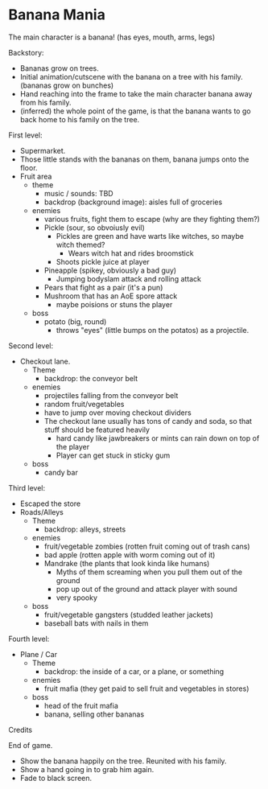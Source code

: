 # Banana Mania

The main character is a banana! (has eyes, mouth, arms, legs)

Backstory:

- Bananas grow on trees.
- Initial animation/cutscene with the banana on a tree
  with his family. (bananas grow on bunches)
- Hand reaching into the frame to take the main character banana away
  from his family.
- (inferred) the whole point of the game, is that the banana wants
  to go back home to his family on the tree.

First level:

- Supermarket.
- Those little stands with the bananas on them, banana jumps onto the floor.
- Fruit area
  - theme
    - music / sounds: TBD
    - backdrop (background image): aisles full of groceries
  - enemies
    - various fruits, fight them to escape (why are they fighting them?)
    - Pickle (sour, so obvoiusly evil)
      - Pickles are green and have warts like witches, so maybe witch themed?
        - Wears witch hat and rides broomstick
      - Shoots pickle juice at player
    - Pineapple (spikey, obviously a bad guy)
      - Jumping bodyslam attack and rolling attack
    - Pears that fight as a pair (it's a pun)
    - Mushroom that has an AoE spore attack
      - maybe poisions or stuns the player
  - boss
    - potato (big, round)
      - throws "eyes" (little bumps on the potatos) as a projectile.

Second level:

- Checkout lane.
  - Theme
    - backdrop: the conveyor belt
  - enemies
    - projectiles falling from the conveyor belt
    - random fruit/vegetables
    - have to jump over moving checkout dividers
    - The checkout lane usually has tons of candy and soda, so that stuff should be featured heavily
      - hard candy like jawbreakers or mints can rain down on top of the player
      - Player can get stuck in sticky gum
  - boss
    - candy bar

Third level:

- Escaped the store
- Roads/Alleys
  - Theme
    - backdrop: alleys, streets
  - enemies
    - fruit/vegetable zombies (rotten fruit coming out of trash cans)
    - bad apple (rotten apple with worm coming out of it)
    - Mandrake (the plants that look kinda like humans)
      - Myths of them screaming when you pull them out of the ground
      - pop up out of the ground and attack player with sound
      - very spooky
  - boss
    - fruit/vegetable gangsters (studded leather jackets)
    - baseball bats with nails in them

Fourth level:

- Plane / Car
  - Theme
    - backdrop: the inside of a car, or a plane, or something
  - enemies
    - fruit mafia (they get paid to sell fruit and vegetables in stores)
  - boss
    - head of the fruit mafia
    - banana, selling other bananas

Credits

End of game.

- Show the banana happily on the tree. Reunited with his family.
- Show a hand going in to grab him again.
- Fade to black screen.
